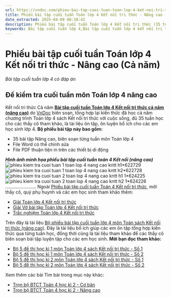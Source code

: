 ```yaml
---
url: https://vndoc.com/phieu-bai-tap-cuoi-tuan-toan-lop-4-ket-noi-tri-thuc-nang-cao-ca-nam-335865
title: Phiếu bài tập cuối tuần Toán lớp 4 Kết nối tri thức - Nâng cao (Cả năm) - Bài tập cuối tuần lớp 4 có đáp án - VnDoc.com
date_extracted: 2025-04-09 08:38:42
description: Phiếu bài tập cuối tuần Toán lớp 4 Kết nối tri thức (35 tuần) là bộ tài liệu giúp các thầy cô có thể phụ đạo ôn tập cuối tuần cho các em học sinh ôn tập và rèn luyện hiệu quả trong cả năm.
keywords: Bài tập cuối tuần lớp 4,Bài tập cuối tuần lớp 4 kết nối tri thức,Phiếu bài tập cuối tuần Toán 4,Phiếu bài tập cuối tuần Toán 4 sách Kết nối tri thức với cuộc sống,Phiếu bài tập cuối tuần sách Kết nối tri thức với cuộc sống,Phiếu bài tập cuối tuần,Bài tập cuối tuần Toán 4 sách Kết nối tri thức với cuộc sống,Bài tập cuối tuần Toán lớp 4,Toán 4,Kết nối tri thức với cuộc sống,Phiếu bài tập cuối tuần lớp 4,Phiếu bài tập cuối tuần lớp 4 sách Kết nối tri thức với cuộc sống
---
```


# Phiếu bài tập cuối tuần Toán lớp 4 Kết nối tri thức - Nâng cao \(Cả năm\)
_Bài tập cuối tuần lớp 4 có đáp án_
## Đề kiểm tra cuối tuần môn Toán lớp 4 nâng cao  
Kết nối tri thức Cả năm
[**Bài tập cuối tuần Toán lớp 4 Kết nối tri thức cả năm \(nâng cao\)**](<https://vndoc.com/phieu-bai-tap-cuoi-tuan-toan-lop-4-ket-noi-tri-thuc-nang-cao-ca-nam-335865>) do [VnDoc](<https://vndoc.com/>) biên soạn, tổng hợp lại kiến thức đã học cả năm chương trình Toán lớp 4 sách Kết nối tri thức với cuộc sống, đủ 35 tuần học cho các thầy cô tham khảo, là tài liệu ôn tập, ôn luyện bổ ích cho các em học sinh lớp 4.
**Bộ phiếu bài tập này bao gồm:**
  * 35 bài tập Nâng cao, biên soạn từng tuần môn Toán lớp 4
  * File Word có thể chỉnh sửa
  * File PDF thuận tiện in trên các thiết bị di động

 _**Hình ảnh minh họa phiếu bài tập cuối tuần toán 4 Kết nối \(nâng cao\)**_
![phieu kiem tra cuoi tuan 1 toan lop 4 nang cao kntt h1*622729](https://i.vdoc.vn/data/image/2024/08/16/phieu-kiem-tra-cuoi-tuan-1-toan-lop-4-nang-cao-kntt-h1.jpg)![phieu kiem tra cuoi tuan 1 toan lop 4 nang cao kntt h2*622728](https://i.vdoc.vn/data/image/2024/08/16/phieu-kiem-tra-cuoi-tuan-1-toan-lop-4-nang-cao-kntt-h2.jpg)![phieu kiem tra cuoi tuan 2 toan lop 4 nang cao kntt h1 1*624225](https://i.vdoc.vn/data/image/2024/08/22/phieu-kiem-tra-cuoi-tuan-2-toan-lop-4-nang-cao-kntt-h1-1.jpg)![phieu kiem tra cuoi tuan 2 toan lop 4 nang cao kntt h2 1*624226](https://i.vdoc.vn/data/image/2024/08/22/phieu-kiem-tra-cuoi-tuan-2-toan-lop-4-nang-cao-kntt-h2-1.jpg)
........................
Ngoài [Phiếu bài tập cuối tuần Toán 4 Kết nối tri thức](<https://vndoc.com/bai-tap-cuoi-tuan-toan-lop-4-ket-noi>), mời thầy cô, quý phụ huynh và các em học sinh tham khảo thêm:
  * [Giải Toán lớp 4 Kết nối tri thức](<https://vndoc.com/vo-bai-tap-toan-lop-4-ket-noi-tri-thuc>)
  * [Giải Vở bài tập Toán lớp 4 Kết nối tri thức](<https://vndoc.com/vo-bai-tap-toan-lop-4-ket-noi-tri-thuc>)
  * [Trắc nghiệm Toán lớp 4 Kết nối tri thức](<https://vndoc.com/trac-nghiem-toan-lop-4-ket-noi>)

Trên đây là tài liệu [Bộ phiếu bài tập cuối tuần lớp 4 môn Toán sách Kết nối tri thức \(nâng cao\)](<https://vndoc.com/phieu-bai-tap-cuoi-tuan-toan-lop-4-ket-noi-tri-thuc-nang-cao-ca-nam-335865>). Đây là tài liệu bổ ích giúp các em ôn tập tổng hợp kiến thức qua từng tuần học, đồng thời cũng là tài liệu tham khảo để các thầy cô biên soạn bài tập luyện tập cho các em học sinh.
**Mời bạn đọc tham khảo:**
  * [Bộ 5 đề thi học kì 1 môn Toán lớp 4 sách Kết nối tri thức - Số 1](<https://vndoc.com/bo-de-thi-hoc-ki-1-mon-toan-lop-4-sach-ket-noi-tri-thuc-311030>)
  * [Bộ 5 đề thi học kì 1 môn Toán lớp 4 sách Kết nối tri thức - Số 2](<https://vndoc.com/bo-5-de-thi-hoc-ki-1-mon-toan-lop-4-sach-ket-noi-tri-thuc-so-2-311296>)
  * [Bộ 5 đề thi học kì 2 môn Toán lớp 4 sách Kết nối tri thức - Số 1](<https://vndoc.com/bo-5-de-thi-hoc-ki-2-mon-toan-lop-4-sach-ket-noi-tri-thuc-so-1-318892>)
  * [Bộ 5 đề thi học kì 2 môn Toán lớp 4 sách Kết nối tri thức - Số 2](<https://vndoc.com/bo-5-de-thi-hoc-ki-2-mon-toan-lop-4-sach-ket-noi-tri-thuc-so-2-318918>)

Xem thêm các bài Tìm bài trong mục này khác:
  * [Trọn bộ BTCT Toán 4 học kì 2 - Cơ bản](</bai-tap-cuoi-tuan-toan-lop-4-ket-noi-tri-thuc-hoc-ki-2-co-ban-326052>)
  * [Trọn bộ BTCT Toán 4 học kì 2 - Nâng cao](</bai-tap-cuoi-tuan-toan-lop-4-ket-noi-tri-thuc-hoc-ki-2-nang-cao-315527>)

